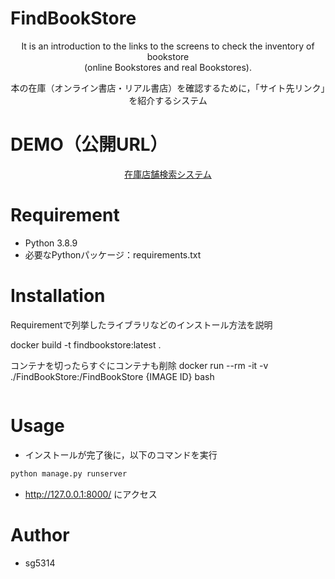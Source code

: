 # FindBookStore
 
<p align="center">
It is an introduction to the links to the screens to check the inventory of bookstore </br>
(online Bookstores and real Bookstores).
</p>
<p align="center">
本の在庫（オンライン書店・リアル書店）を確認するために，「サイト先リンク」を紹介するシステム
</p>

# DEMO（公開URL）

<p align="center">
<a href="https://findbookstore.herokuapp.com/">在庫店舗検索システム</a>
</p>

# Requirement

- Python 3.8.9
- 必要なPythonパッケージ：requirements.txt
  
 
# Installation
 
Requirementで列挙したライブラリなどのインストール方法を説明

docker build -t findbookstore:latest .

コンテナを切ったらすぐにコンテナも削除
docker run --rm -it -v ./FindBookStore:/FindBookStore {IMAGE ID} bash
 
```bash

```
 
# Usage

 
* インストールが完了後に，以下のコマンドを実行

```bash
python manage.py runserver
```
* <http://127.0.0.1:8000/> にアクセス
 
# Author

* sg5314

